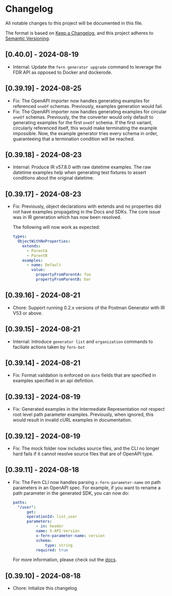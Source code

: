 # Changelog

All notable changes to this project will be documented in this file.

The format is based on [Keep a Changelog](https://keepachangelog.com/en/1.0.0/),
and this project adheres to [Semantic Versioning](https://semver.org/spec/v2.0.0.html).

## [0.40.0] - 2024-08-19

- Internal: Update the `fern generator upgrade` command to leverage the FDR API as opposed to Docker and dockerode.

## [0.39.19] - 2024-08-25

- Fix: The OpenAPI importer now handles generating examples for referenced `oneOf` schemas. Previously,
  examples generation would fail.
- Fix: The OpenAPI importer now handles generating examples for circular `oneOf` schemas. Previously, the
  the converter would only default to generating examples for the first `oneOf` schema. If the first variant,
  circularly referenced itself, this would make terminating the example impossible.
  Now, the example generator tries every schema in order, guaranteeing that a termination condition will be
  reached.

## [0.39.18] - 2024-08-23

- Internal: Produce IR v57.8.0 with raw datetime examples. The raw datetime examples help
  when generating test fixtures to assert conditions about the original datetime.

## [0.39.17] - 2024-08-23

- Fix: Previously, object declarations with extends and no properties did not have examples
  propagating in the Docs and SDKs. The core issue was in IR generation which has now
  been resolved.

  The following will now work as expected:

  ```yaml
  types:
    ObjectWithNoProperties:
      extends:
        - ParentA
        - ParentB
      examples:
        - name: Default
          value:
            propertyFromParentA: foo
            propertyFromParentB: bar
  ```

## [0.39.16] - 2024-08-21

- Chore: Support running 0.2.x versions of the Postman Generator with IR V53 or above.

## [0.39.15] - 2024-08-21

- Internal: Introduce `generator list` and `organization` commands to faciliate actions taken by `fern-bot`

## [0.39.14] - 2024-08-21

- Fix: Format validation is enforced on `date` fields that are specified in examples specified in an api defintion.

## [0.39.13] - 2024-08-19

- Fix: Generated examples in the Intermediate Representation not respect root level path parameter examples. Previously, when ignored,
  this would result in invalid cURL examples in documentation.

## [0.39.12] - 2024-08-19

- Fix: The mock folder now includes source files, and the CLI no longer hard fails if it cannot resolve source files that are of OpenAPI type.

## [0.39.11] - 2024-08-18

- Fix: The Fern CLI now handles parsing `x-fern-parameter-name` on path parameters in an OpenAPI spec. For example,
  if you want to rename a path parameter in the generated SDK, you can now do:

  ```yml
  paths:
    "/user":
        get:
        operationId: list_user
        parameters:
            - in: header
            name: X-API-Version
            x-fern-parameter-name: version
            schema:
                type: string
            required: true
  ```

  For more information, please check out the [docs](https://buildwithfern.com/learn/api-definition/openapi/extensions/parameter-names).

## [0.39.10] - 2024-08-18

- Chore: Intialize this changelog
